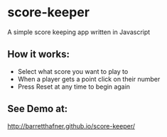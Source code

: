 # score-keeper
A simple score keeping app written in Javascript

## How it works:
* Select what score you want to play to
* When a player gets a point click on their number
* Press Reset at any time to begin again

## See Demo at:
http://barretthafner.github.io/score-keeper/
